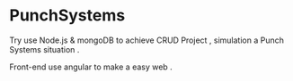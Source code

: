 # PunchSystems

Try use Node.js & mongoDB to achieve CRUD Project , simulation a Punch Systems situation .

Front-end use angular to make a easy web .
